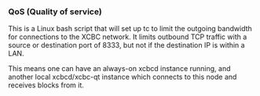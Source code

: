 ### QoS (Quality of service) ###

This is a Linux bash script that will set up tc to limit the outgoing bandwidth for connections to the XCBC network. It limits outbound TCP traffic with a source or destination port of 8333, but not if the destination IP is within a LAN.

This means one can have an always-on xcbcd instance running, and another local xcbcd/xcbc-qt instance which connects to this node and receives blocks from it.
